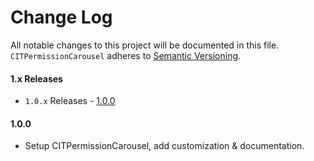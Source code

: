 # Change Log
All notable changes to this project will be documented in this file.
`CITPermissionCarousel` adheres to [Semantic Versioning](https://semver.org/).

#### 1.x Releases
- `1.0.x` Releases - [1.0.0](#anchor-100)

#### 1.0.0

- Setup CITPermissionCarousel, add customization & documentation.

